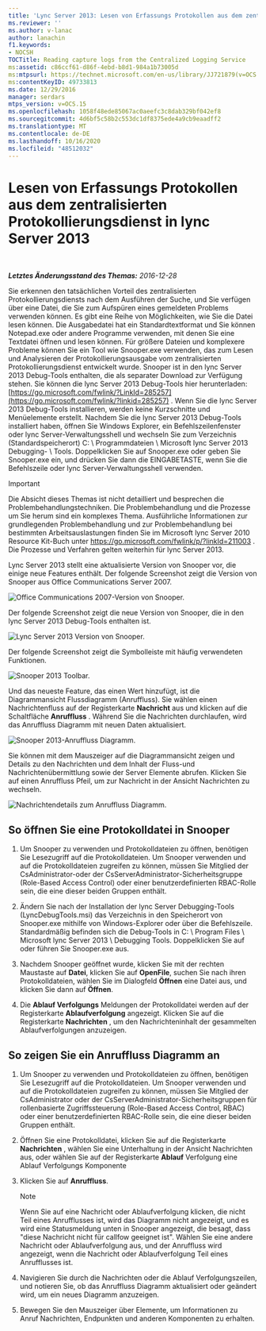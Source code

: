 ```yaml
---
title: 'Lync Server 2013: Lesen von Erfassungs Protokollen aus dem zentralisierten Protokollierungsdienst'
ms.reviewer: ''
ms.author: v-lanac
author: lanachin
f1.keywords:
- NOCSH
TOCTitle: Reading capture logs from the Centralized Logging Service
ms:assetid: c86ccf61-d86f-4ebd-b8d1-984a1b73005d
ms:mtpsurl: https://technet.microsoft.com/en-us/library/JJ721879(v=OCS.15)
ms:contentKeyID: 49733813
ms.date: 12/29/2016
manager: serdars
mtps_version: v=OCS.15
ms.openlocfilehash: 1058f48ede85067ac0aeefc3c8dab329bf042ef8
ms.sourcegitcommit: 4d6bf5c58b2c553dc1df8375ede4a9cb9eaadff2
ms.translationtype: MT
ms.contentlocale: de-DE
ms.lasthandoff: 10/16/2020
ms.locfileid: "48512032"
---
```

# <a name="reading-capture-logs-from-the-centralized-logging-service-in-lync-server-2013"></a>Lesen von Erfassungs Protokollen aus dem zentralisierten Protokollierungsdienst in lync Server 2013

<div data-xmlns="http://www.w3.org/1999/xhtml">

<div class="topic" data-xmlns="http://www.w3.org/1999/xhtml" data-msxsl="urn:schemas-microsoft-com:xslt" data-cs="https://msdn.microsoft.com/">

<div data-asp="https://msdn2.microsoft.com/asp">



</div>

<div id="mainSection">

<div id="mainBody">

<span> </span>

_**Letztes Änderungsstand des Themas:** 2016-12-28_

Sie erkennen den tatsächlichen Vorteil des zentralisierten Protokollierungsdiensts nach dem Ausführen der Suche, und Sie verfügen über eine Datei, die Sie zum Aufspüren eines gemeldeten Problems verwenden können. Es gibt eine Reihe von Möglichkeiten, wie Sie die Datei lesen können. Die Ausgabedatei hat ein Standardtextformat und Sie können Notepad.exe oder andere Programme verwenden, mit denen Sie eine Textdatei öffnen und lesen können. Für größere Dateien und komplexere Probleme können Sie ein Tool wie Snooper.exe verwenden, das zum Lesen und Analysieren der Protokollierungsausgabe vom zentralisierten Protokollierungsdienst entwickelt wurde. Snooper ist in den lync Server 2013 Debug-Tools enthalten, die als separater Download zur Verfügung stehen. Sie können die lync Server 2013 Debug-Tools hier herunterladen: [https://go.microsoft.com/fwlink/?LinkId=285257](https://go.microsoft.com/fwlink/?linkid=285257) . Wenn Sie die lync Server 2013 Debug-Tools installieren, werden keine Kurzschnitte und Menüelemente erstellt. Nachdem Sie die lync Server 2013 Debug-Tools installiert haben, öffnen Sie Windows Explorer, ein Befehlszeilenfenster oder lync Server-Verwaltungsshell und wechseln Sie zum Verzeichnis (Standardspeicherort) C: \\ Programmdateien \\ Microsoft lync Server 2013 Debugging- \\ Tools. Doppelklicken Sie auf Snooper.exe oder geben Sie Snooper.exe ein, und drücken Sie dann die EINGABETASTE, wenn Sie die Befehlszeile oder lync Server-Verwaltungsshell verwenden.

<div>


> [!IMPORTANT]  
> Die Absicht dieses Themas ist nicht detailliert und besprechen die Problembehandlungstechniken. Die Problembehandlung und die Prozesse um Sie herum sind ein komplexes Thema. Ausführliche Informationen zur grundlegenden Problembehandlung und zur Problembehandlung bei bestimmten Arbeitsauslastungen finden Sie im Microsoft lync Server 2010 Resource Kit-Buch unter <A href="https://go.microsoft.com/fwlink/p/?linkid=211003">https://go.microsoft.com/fwlink/p/?linkId=211003</A> . Die Prozesse und Verfahren gelten weiterhin für lync Server 2013.



</div>

Lync Server 2013 stellt eine aktualisierte Version von Snooper vor, die einige neue Features enthält. Der folgende Screenshot zeigt die Version von Snooper aus Office Communications Server 2007.

![Office Communications 2007-Version von Snooper.](images/JJ721879.129503a8-8edd-4bb0-a68f-c43f9a548b93(OCS.15).jpg "Office Communications 2007-Version von Snooper.")

Der folgende Screenshot zeigt die neue Version von Snooper, die in den lync Server 2013 Debug-Tools enthalten ist.

![Lync Server 2013 Version von Snooper.](images/JJ721879.131495dd-8220-4ae4-af37-0ac5c318fd45(OCS.15).jpg "Lync Server 2013 Version von Snooper.")

Der folgende Screenshot zeigt die Symbolleiste mit häufig verwendeten Funktionen.

![Snooper 2013 Toolbar.](images/JJ721879.989249c5-a33e-4251-b8b4-411019cc12b2(OCS.15).jpg "Snooper 2013 Toolbar.")

Und das neueste Feature, das einen Wert hinzufügt, ist die Diagrammansicht Flussdiagramm (Anruffluss). Sie wählen einen Nachrichtenfluss auf der Registerkarte **Nachricht** aus und klicken auf die Schaltfläche **Anruffluss** . Während Sie die Nachrichten durchlaufen, wird das Anruffluss Diagramm mit neuen Daten aktualisiert.

![Snooper 2013-Anruffluss Diagramm.](images/JJ721879.bb8be45d-a842-48fe-86f8-380207d70bab(OCS.15).jpg "Snooper 2013-Anruffluss Diagramm.")

Sie können mit dem Mauszeiger auf die Diagrammansicht zeigen und Details zu den Nachrichten und dem Inhalt der Fluss-und Nachrichtenübermittlung sowie der Server Elemente abrufen. Klicken Sie auf einen Anruffluss Pfeil, um zur Nachricht in der Ansicht Nachrichten zu wechseln.

![Nachrichtendetails zum Anruffluss Diagramm.](images/JJ721879.1147d720-38a9-4bda-8361-78f27ecde3d1(OCS.15).jpg "Nachrichtendetails zum Anruffluss Diagramm.")

<div>

## <a name="to-open-a-log-file-in-snooper"></a>So öffnen Sie eine Protokolldatei in Snooper

1.  Um Snooper zu verwenden und Protokolldateien zu öffnen, benötigen Sie Lesezugriff auf die Protokolldateien. Um Snooper verwenden und auf die Protokolldateien zugreifen zu können, müssen Sie Mitglied der CsAdministrator-oder der CsServerAdministrator-Sicherheitsgruppe (Role-Based Access Control) oder einer benutzerdefinierten RBAC-Rolle sein, die eine dieser beiden Gruppen enthält.

2.  Ändern Sie nach der Installation der lync Server Debugging-Tools (LyncDebugTools.msi) das Verzeichnis in den Speicherort von Snooper.exe mithilfe von Windows-Explorer oder über die Befehlszeile. Standardmäßig befinden sich die Debug-Tools in C: \\ Program Files \\ Microsoft lync Server 2013 \\ Debugging Tools. Doppelklicken Sie auf oder führen Sie Snooper.exe aus.

3.  Nachdem Snooper geöffnet wurde, klicken Sie mit der rechten Maustaste auf **Datei**, klicken Sie auf **OpenFile**, suchen Sie nach ihren Protokolldateien, wählen Sie im Dialogfeld **Öffnen** eine Datei aus, und klicken Sie dann auf **Öffnen**.

4.  Die **Ablauf Verfolgungs** Meldungen der Protokolldatei werden auf der Registerkarte **Ablaufverfolgung** angezeigt. Klicken Sie auf die Registerkarte **Nachrichten** , um den Nachrichteninhalt der gesammelten Ablaufverfolgungen anzuzeigen.

</div>

<div>

## <a name="to-display-a-call-flow-diagram"></a>So zeigen Sie ein Anruffluss Diagramm an

1.  Um Snooper zu verwenden und Protokolldateien zu öffnen, benötigen Sie Lesezugriff auf die Protokolldateien. Um Snooper verwenden und auf die Protokolldateien zugreifen zu können, müssen Sie Mitglied der CsAdministrator oder der CsServerAdministrator-Sicherheitsgruppen für rollenbasierte Zugriffssteuerung (Role-Based Access Control, RBAC) oder einer benutzerdefinierten RBAC-Rolle sein, die eine dieser beiden Gruppen enthält.

2.  Öffnen Sie eine Protokolldatei, klicken Sie auf die Registerkarte **Nachrichten** , wählen Sie eine Unterhaltung in der Ansicht Nachrichten aus, oder wählen Sie auf der Registerkarte **Ablauf** Verfolgung eine Ablauf Verfolgungs Komponente

3.  Klicken Sie auf **Anruffluss**.
    
    <div>
    

    > [!NOTE]  
    > Wenn Sie auf eine Nachricht oder Ablaufverfolgung klicken, die nicht Teil eines Anrufflusses ist, wird das Diagramm nicht angezeigt, und es wird eine Statusmeldung unten in Snooper angezeigt, die besagt, dass "diese Nachricht nicht für callfow geeignet ist". Wählen Sie eine andere Nachricht oder Ablaufverfolgung aus, und der Anruffluss wird angezeigt, wenn die Nachricht oder Ablaufverfolgung Teil eines Anrufflusses ist.

    
    </div>

4.  Navigieren Sie durch die Nachrichten oder die Ablauf Verfolgungszeilen, und notieren Sie, ob das Anruffluss Diagramm aktualisiert oder geändert wird, um ein neues Diagramm anzuzeigen.

5.  Bewegen Sie den Mauszeiger über Elemente, um Informationen zu Anruf Nachrichten, Endpunkten und anderen Komponenten zu erhalten.

</div>

</div>

<span> </span>

</div>

</div>

</div>

